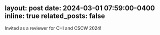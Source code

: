 layout: post
date: 2024-03-01 07:59:00-0400
inline: true
related_posts: false
---

Invited as a reviewer for CHI and CSCW 2024!
